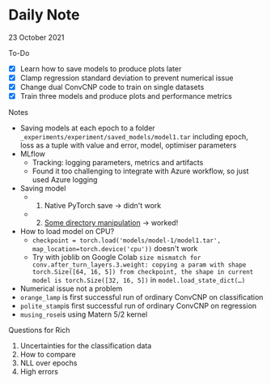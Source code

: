 # Daily Note

23 October 2021

To-Do
- [x] Learn how to save models to produce plots later
- [x] Clamp regression standard deviation to prevent numerical issue
- [x] Change dual ConvCNP code to train on single datasets
- [x] Train three models and produce plots and performance metrics

Notes
- Saving models at each epoch to a folder `_experiments/experiment/saved_models/model1.tar` including epoch, loss as a tuple with value and error, model, optimiser parameters
- MLflow
	- Tracking: logging parameters, metrics and artifacts
	- Found it too challenging to integrate with Azure workflow, so just used Azure logging
- Saving model
	- 1. Native PyTorch save -> didn't work
	- 2. [Some directory manipulation](https://docs.microsoft.com/en-gb/azure/machine-learning/how-to-log-view-metrics) -> worked!
- How to load model on CPU?
	- `checkpoint = torch.load('models/model-1/model1.tar', map_location=torch.device('cpu'))` doesn't work
	- Try with joblib on Google Colab `size mismatch for conv.after_turn_layers.3.weight: copying a param with shape torch.Size([64, 16, 5]) from checkpoint, the shape in current model is torch.Size([32, 16, 5])` in `model.load_state_dict(…)`
- Numerical issue not a problem
- `orange_lamp` is first successful run of ordinary ConvCNP on classification
- `polite_stamp`is first successful run of ordinary ConvCNP on regression
- `musing_rose`is using Matern 5/2 kernel


Questions for Rich

1. Uncertainties for the classification data
2. How to compare 
3. NLL over epochs
4. High errors